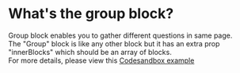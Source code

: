# What's the group block?
Group block enables you to gather different questions in same page. <br>
The "Group" block is like any other block but it has an extra prop "innerBlocks" which should be an array of blocks. <br>
For more details, please view this [Codesandbox example](https://codesandbox.io/s/quill-forms-group-block-9nddyp)
